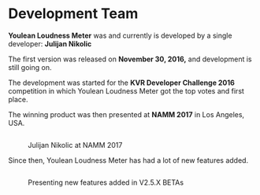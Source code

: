 # Development Team

**Youlean Loudness Meter** was and currently is developed by a single developer: **Julijan Nikolic**

The first version was released on **November 30, 2016,** and development is still going on.&#x20;

The development was started for the **KVR Developer Challenge 2016** competition in which Youlean Loudness Meter got the top votes and first place.&#x20;

The winning product was then presented at **NAMM 2017** in Los Angeles, USA.

<figure><img src="broken-reference" alt=""><figcaption><p>Julijan Nikolic at NAMM 2017</p></figcaption></figure>

Since then, Youlean Loudness Meter has had a lot of new features added.

<figure><img src="broken-reference" alt=""><figcaption><p>Presenting new features added in V2.5.X BETAs</p></figcaption></figure>
